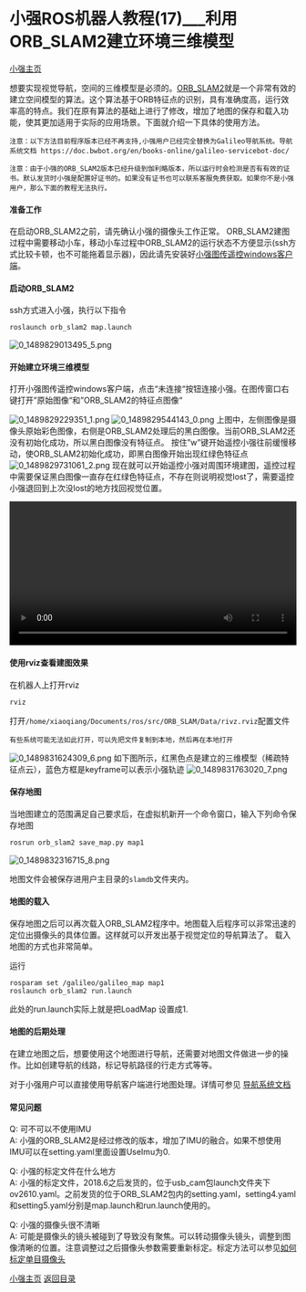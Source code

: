 # 小强ROS机器人教程(17)___利用ORB_SLAM2建立环境三维模型<br>
[小强主页](https://www.bwbot.org/products/xiaoqiang-4-pro)

想要实现视觉导航，空间的三维模型是必须的。[ORB_SLAM2](https://github.com/raulmur/ORB_SLAM2)就是一个非常有效的建立空间模型的算法。这个算法基于ORB特征点的识别，具有准确度高，运行效率高的特点。我们在原有算法的基础上进行了修改，增加了地图的保存和载入功能，使其更加适用于实际的应用场景。下面就介绍一下具体的使用方法。

`注意：以下方法目前程序版本已经不再支持,小强用户已经完全替换为Galileo导航系统。导航系统文档 https://doc.bwbot.org/en/books-online/galileo-servicebot-doc/`

`注意：由于小强的ORB_SLAM2版本已经升级到伽利略版本，所以运行时会检测是否有有效的证书。默认发货时小强是配置好证书的。如果没有证书也可以联系客服免费获取。如果你不是小强用户，那么下面的教程无法执行。`

#### 准备工作

在启动ORB_SLAM2之前，请先确认小强的摄像头工作正常。
ORB_SLAM2建图过程中需要移动小车，移动小车过程中ORB_SLAM2的运行状态不方便显示(ssh方式比较卡顿，也不可能拖着显示器)，因此请先安装好[小强图传遥控windows客户端](http://community.bwbot.org/topic/163)。

#### 启动ORB_SLAM2

ssh方式进入小强，执行以下指令

```bash
roslaunch orb_slam2 map.launch
```
![0_1489829013495_5.png](http://community.bwbot.org/assets/uploads/files/1489829007166-5-resized.png) 

#### 开始建立环境三维模型

打开小强图传遥控windows客户端，点击“未连接“按钮连接小强。在图传窗口右键打开”原始图像“和”ORB_SLAM2的特征点图像“

![0_1489829229351_1.png](http://community.bwbot.org/assets/uploads/files/1489829223150-1-resized.png) 
![0_1489829544143_0.png](http://community.bwbot.org/assets/uploads/files/1489829538993-0-resized.png) 
上图中，左侧图像是摄像头原始彩色图像，右侧是ORB_SLAM2处理后的黑白图像。当前ORB_SLAM2还没有初始化成功，所以黑白图像没有特征点。
按住”w”键开始遥控小强往前缓慢移动，使ORB_SLAM2初始化成功，即黑白图像开始出现红绿色特征点
![0_1489829731061_2.png](http://community.bwbot.org/assets/uploads/files/1489829726642-2-resized.png) 
现在就可以开始遥控小强对周围环境建图，遥控过程中需要保证黑白图像一直存在红绿色特征点，不存在则说明视觉lost了，需要遥控小强退回到上次没lost的地方找回视觉位置。

<video  src="https://www.bwbot.org/s/H3B6xC" controls  width="100%"></video>

#### 使用rviz查看建图效果

在机器人上打开rviz

```bash
rviz
```

打开`/home/xiaoqiang/Documents/ros/src/ORB_SLAM/Data/rivz.rviz`配置文件

`有些系统可能无法如此打开，可以先把文件复制到本地，然后再在本地打开`

![0_1489831624309_6.png](http://community.bwbot.org/assets/uploads/files/1489831618184-6-resized.png) 
如下图所示，红黑色点是建立的三维模型（稀疏特征点云），蓝色方框是keyframe可以表示小强轨迹
![0_1489831763020_7.png](http://community.bwbot.org/assets/uploads/files/1489831756767-7-resized.png) 
#### 保存地图
当地图建立的范围满足自己要求后，在虚拟机新开一个命令窗口，输入下列命令保存地图

```bash
rosrun orb_slam2 save_map.py map1
```

![0_1489832316715_8.png](http://community.bwbot.org/assets/uploads/files/1489832310500-8-resized.png) 

地图文件会被保存进用户主目录的```slamdb```文件夹内。

#### 地图的载入

保存地图之后可以再次载入ORB_SLAM2程序中。地图载入后程序可以非常迅速的定位出摄像头的具体位置。这样就可以开发出基于视觉定位的导航算法了。
载入地图的方式也非常简单。

运行

```
rosparam set /galileo/galileo_map map1
roslaunch orb_slam2 run.launch
```
此处的run.launch实际上就是把LoadMap 设置成1.

#### 地图的后期处理

在建立地图之后，想要使用这个地图进行导航，还需要对地图文件做进一步的操作。比如创建导航的线路，标记导航路径的行走方式等等。

对于小强用户可以直接使用导航客户端进行地图处理。详情可参见 [导航系统文档](https://doc.bwbot.org/books-online/galileo-servicebot-doc/nav.html#start)

#### 常见问题

Q: 可不可以不使用IMU<br>A: 小强的ORB_SLAM2是经过修改的版本，增加了IMU的融合。如果不想使用IMU可以在setting.yaml里面设置UseImu为0.

Q: 小强的标定文件在什么地方<br>A: 小强的标定文件，2018.6之后发货的，位于usb_cam包launch文件夹下ov2610.yaml。之前发货的位于ORB_SLAM2包内的setting.yaml，setting4.yaml 和setting5.yaml分别是map.launch和run.launch使用的。

Q: 小强的摄像头很不清晰<br>A: 可能是摄像头的镜头被碰到了导致没有聚焦。可以转动摄像头镜头，调整到图像清晰的位置。注意调整过之后摄像头参数需要重新标定。标定方法可以参见[如何标定单目摄像头](https://community.bwbot.org/topic/486)

[小强主页](https://www.bwbot.org/products/xiaoqiang-4-pro)
[返回目录](https://community.bwbot.org/topic/110)
